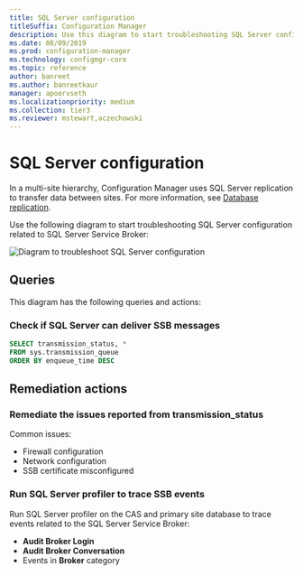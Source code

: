 ```yaml
---
title: SQL Server configuration
titleSuffix: Configuration Manager
description: Use this diagram to start troubleshooting SQL Server configuration for Configuration Manager
ms.date: 08/09/2019
ms.prod: configuration-manager
ms.technology: configmgr-core
ms.topic: reference
author: banreet
ms.author: banreetkaur
manager: apoorvseth
ms.localizationpriority: medium
ms.collection: tier3
ms.reviewer: mstewart,aczechowski
---
```


# SQL Server configuration

In a multi-site hierarchy, Configuration Manager uses SQL Server replication to transfer data between sites. For more information, see [Database replication](../../../plan-design/hierarchy/database-replication.md).

Use the following diagram to start troubleshooting SQL Server configuration related to SQL Server Service Broker:

![Diagram to troubleshoot SQL Server configuration](media/sql-configuration.svg)

## Queries

This diagram has the following queries and actions:

### Check if SQL Server can deliver SSB messages

```sql
SELECT transmission_status, *
FROM sys.transmission_queue
ORDER BY enqueue_time DESC
```

## Remediation actions

### Remediate the issues reported from transmission_status

Common issues:

- Firewall configuration
- Network configuration
- SSB certificate misconfigured

### Run SQL Server profiler to trace SSB events

Run SQL Server profiler on the CAS and primary site database to trace events related to the SQL Server Service Broker:

- **Audit Broker Login**
- **Audit Broker Conversation**
- Events in **Broker** category
